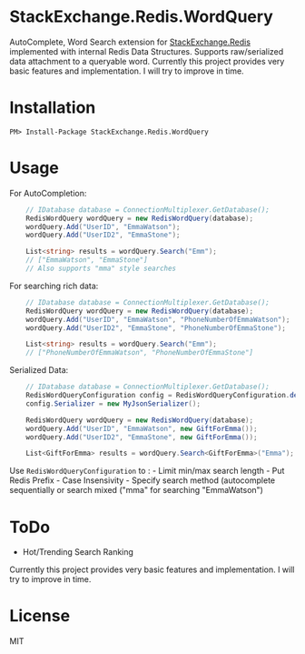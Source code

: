 # StackExchange.Redis.WordQuery

AutoComplete, Word Search extension for [StackExchange.Redis] implemented with internal Redis Data Structures. Supports raw/serialized data attachment to a queryable word.
Currently this project provides very basic features and implementation. I will try to improve in time.
# Installation
`PM> Install-Package StackExchange.Redis.WordQuery`

# Usage

For AutoCompletion:
```csharp
	// IDatabase database = ConnectionMultiplexer.GetDatabase();
    RedisWordQuery wordQuery = new RedisWordQuery(database);
    wordQuery.Add("UserID", "EmmaWatson");
    wordQuery.Add("UserID2", "EmmaStone");

    List<string> results = wordQuery.Search("Emm");
    // ["EmmaWatson", "EmmaStone"]
    // Also supports "mma" style searches
```

For searching rich data:

```csharp
	// IDatabase database = ConnectionMultiplexer.GetDatabase();
    RedisWordQuery wordQuery = new RedisWordQuery(database);
    wordQuery.Add("UserID", "EmmaWatson", "PhoneNumberOfEmmaWatson");
    wordQuery.Add("UserID2", "EmmaStone", "PhoneNumberOfEmmaStone");

    List<string> results = wordQuery.Search("Emm");
    // ["PhoneNumberOfEmmaWatson", "PhoneNumberOfEmmaStone"]
```
Serialized Data:
```csharp
	// IDatabase database = ConnectionMultiplexer.GetDatabase();
    RedisWordQueryConfiguration config = RedisWordQueryConfiguration.defaultConfig;
    config.Serializer = new MyJsonSerializer();

    RedisWordQuery wordQuery = new RedisWordQuery(database);
    wordQuery.Add("UserID", "EmmaWatson", new GiftForEmma());
    wordQuery.Add("UserID2", "EmmaStone", new GiftForEmma());

    List<GiftForEmma> results = wordQuery.Search<GiftForEmma>("Emma");
```
Use `RedisWordQueryConfiguration` to :
	- Limit min/max search length
	- Put Redis Prefix
	- Case Insensivity
	- Specify search method (autocomplete sequentially or search mixed ("mma" for searching "EmmaWatson")
	
# ToDo
- Hot/Trending Search Ranking

Currently this project provides very basic features and implementation. I will try to improve in time.

# License
MIT

[StackExchange.Redis]: <https://github.com/StackExchange/StackExchange.Redis>
